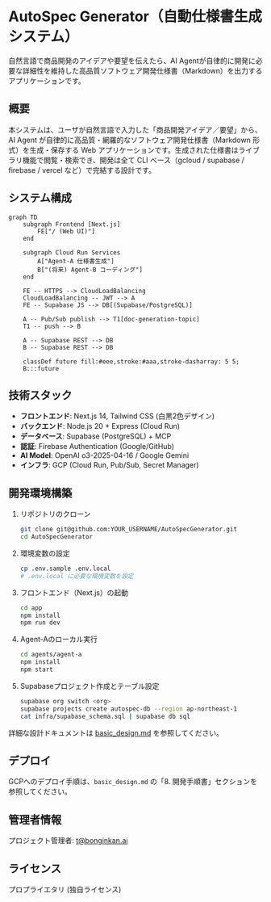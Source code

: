 # AutoSpec Generator（自動仕様書生成システム）

自然言語で商品開発のアイデアや要望を伝えたら、AI Agentが自律的に開発に必要な詳細性を維持した高品質ソフトウェア開発仕様書（Markdown）を出力するアプリケーションです。

## 概要

本システムは、ユーザが自然言語で入力した「商品開発アイデア／要望」から、AI Agent が自律的に高品質・網羅的なソフトウェア開発仕様書（Markdown 形式）を生成・保存する Web アプリケーションです。生成された仕様書はライブラリ機能で閲覧・検索でき、開発は全て CLI ベース（gcloud / supabase / firebase / vercel など）で完結する設計です。

## システム構成

```mermaid
graph TD
    subgraph Frontend [Next.js]
        FE["/ (Web UI)"]
    end

    subgraph Cloud Run Services
        A["Agent‑A 仕様書生成"]
        B["(将来) Agent‑B コーディング"]
    end

    FE -- HTTPS --> CloudLoadBalancing
    CloudLoadBalancing -- JWT --> A
    FE -- Supabase JS --> DB[(Supabase/PostgreSQL)]

    A -- Pub/Sub publish --> T1[doc-generation-topic]
    T1 -- push --> B

    A -- Supabase REST --> DB
    B -- Supabase REST --> DB

    classDef future fill:#eee,stroke:#aaa,stroke-dasharray: 5 5;
    B:::future
```

## 技術スタック

- **フロントエンド**: Next.js 14, Tailwind CSS (白黒2色デザイン)
- **バックエンド**: Node.js 20 + Express (Cloud Run)
- **データベース**: Supabase (PostgreSQL) + MCP
- **認証**: Firebase Authentication (Google/GitHub)
- **AI Model**: OpenAI o3-2025-04-16 / Google Gemini
- **インフラ**: GCP (Cloud Run, Pub/Sub, Secret Manager)

## 開発環境構築

1. リポジトリのクローン
   ```bash
   git clone git@github.com:YOUR_USERNAME/AutoSpecGenerator.git
   cd AutoSpecGenerator
   ```

2. 環境変数の設定
   ```bash
   cp .env.sample .env.local
   # .env.local に必要な環境変数を設定
   ```

3. フロントエンド（Next.js）の起動
   ```bash
   cd app
   npm install
   npm run dev
   ```

4. Agent-Aのローカル実行
   ```bash
   cd agents/agent-a
   npm install
   npm start
   ```

5. Supabaseプロジェクト作成とテーブル設定
   ```bash
   supabase org switch <org>
   supabase projects create autospec-db --region ap-northeast-1
   cat infra/supabase_schema.sql | supabase db sql
   ```

詳細な設計ドキュメントは [basic_design.md](./basic_design.md) を参照してください。

## デプロイ

GCPへのデプロイ手順は、`basic_design.md` の「8. 開発手順書」セクションを参照してください。

## 管理者情報

プロジェクト管理者: t@bonginkan.ai

## ライセンス

プロプライエタリ (独自ライセンス) 